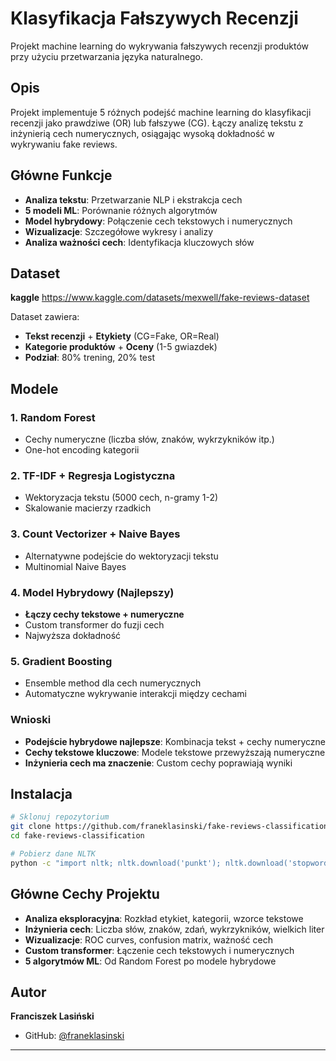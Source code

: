 # Klasyfikacja Fałszywych Recenzji

Projekt machine learning do wykrywania fałszywych recenzji produktów przy użyciu przetwarzania języka naturalnego.

## Opis

Projekt implementuje 5 różnych podejść machine learning do klasyfikacji recenzji jako prawdziwe (OR) lub fałszywe (CG). Łączy analizę tekstu z inżynierią cech numerycznych, osiągając wysoką dokładność w wykrywaniu fake reviews.

## Główne Funkcje

- **Analiza tekstu**: Przetwarzanie NLP i ekstrakcja cech
- **5 modeli ML**: Porównanie różnych algorytmów
- **Model hybrydowy**: Połączenie cech tekstowych i numerycznych
- **Wizualizacje**: Szczegółowe wykresy i analizy
- **Analiza ważności cech**: Identyfikacja kluczowych słów

## Dataset

**kaggle** https://www.kaggle.com/datasets/mexwell/fake-reviews-dataset

Dataset zawiera:
- **Tekst recenzji** + **Etykiety** (CG=Fake, OR=Real)
- **Kategorie produktów** + **Oceny** (1-5 gwiazdek)
- **Podział**: 80% trening, 20% test

## Modele

### 1. Random Forest
- Cechy numeryczne (liczba słów, znaków, wykrzykników itp.)
- One-hot encoding kategorii

### 2. TF-IDF + Regresja Logistyczna  
- Wektoryzacja tekstu (5000 cech, n-gramy 1-2)
- Skalowanie macierzy rzadkich

### 3. Count Vectorizer + Naive Bayes
- Alternatywne podejście do wektoryzacji tekstu
- Multinomial Naive Bayes

### 4. Model Hybrydowy (Najlepszy)
- **Łączy cechy tekstowe + numeryczne**
- Custom transformer do fuzji cech
- Najwyższa dokładność

### 5. Gradient Boosting
- Ensemble method dla cech numerycznych
- Automatyczne wykrywanie interakcji między cechami

### Wnioski
- **Podejście hybrydowe najlepsze**: Kombinacja tekst + cechy numeryczne
- **Cechy tekstowe kluczowe**: Modele tekstowe przewyższają numeryczne
- **Inżynieria cech ma znaczenie**: Custom cechy poprawiają wyniki

## Instalacja

```bash
# Sklonuj repozytorium
git clone https://github.com/franeklasinski/fake-reviews-classification.git
cd fake-reviews-classification

# Pobierz dane NLTK
python -c "import nltk; nltk.download('punkt'); nltk.download('stopwords')"
```

## Główne Cechy Projektu

- **Analiza eksploracyjna**: Rozkład etykiet, kategorii, wzorce tekstowe
- **Inżynieria cech**: Liczba słów, znaków, zdań, wykrzykników, wielkich liter
- **Wizualizacje**: ROC curves, confusion matrix, ważność cech
- **Custom transformer**: Łączenie cech tekstowych i numerycznych
- **5 algorytmów ML**: Od Random Forest po modele hybrydowe

## Autor

**Franciszek Lasiński**
- GitHub: [@franeklasinski](https://github.com/franeklasinski)

---
